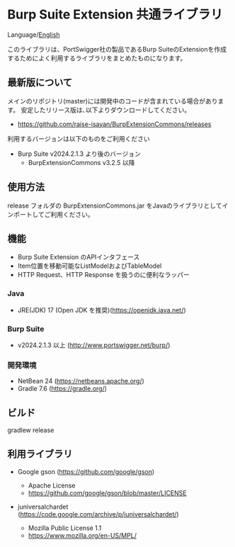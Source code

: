 Burp Suite Extension 共通ライブラリ
=============

Language/[English](Readme-ja.md)

このライブラリは、PortSwigger社の製品であるBurp SuiteのExtensionを作成するためによく利用するライブラリをまとめたものになります。

## 最新版について

メインのリポジトリ(master)には開発中のコードが含まれている場合があります。
安定したリリース版は､以下よりダウンロードしてください。

* https://github.com/raise-isayan/BurpExtensionCommons/releases

利用するバージョンは以下のものをご利用ください

* Burp Suite v2024.2.1.3 より後のバージョン
   * BurpExtensionCommons v3.2.5 以降

## 使用方法

release フォルダの BurpExtensionCommons.jar をJavaのライブラリとしてインポートしてご利用ください。

## 機能

* Burp Suite Extension のAPIインタフェース
* Item位置を移動可能なListModelおよびTableModel
* HTTP Request、HTTP Response を扱うのに便利なラッパー

### Java
* JRE(JDK) 17 (Open JDK を推奨)(https://openjdk.java.net/)

### Burp Suite
* v2024.2.1.3 以上 (http://www.portswigger.net/burp/)

### 開発環境
* NetBean 24 (https://netbeans.apache.org/)
* Gradle 7.6 (https://gradle.org/)

## ビルド
 gradlew release

## 利用ライブラリ

* Google gson (https://github.com/google/gson)
  * Apache License
  * https://github.com/google/gson/blob/master/LICENSE

* juniversalchardet (https://code.google.com/archive/p/juniversalchardet/)
  *  Mozilla Public License 1.1
  * https://www.mozilla.org/en-US/MPL/

